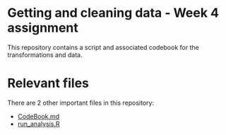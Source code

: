 # Getting and cleaning data - Week 4 assignment

This repository contains a script and associated codebook for the transformations and data.

# Relevant files

There are 2 other important files in this repository:
- [CodeBook.md](CodeBook.md)
- [run_analysis.R](run_analysis.R)


